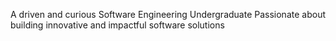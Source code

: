 A driven and curious Software Engineering Undergraduate
Passionate about building innovative and impactful software solutions


